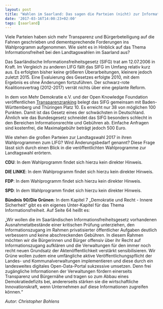 ```yaml
---
layout: post
title: "Wahlen im Saarland: Das sagen die Parteien (nicht) zur Informationsfreiheit"
date: '2017-03-16T14:00:23+02:00'
tags: [saarland]
---
```


Viele Parteien haben sich mehr Transparenz und Bürgerbeteiligung auf die Fahnen geschrieben und dementsprechende Forderungen ins Wahlprogramm aufgenommen. Wie sieht es in Hinblick auf das Thema Informationsfreiheit bei den Landtagswahlen im Saarland aus?

Das Saarländische Informationsfreiheitsgesetz (SIFG) trat am 12.07.2006 in Kraft. Im Vergleich zu anderen LIFG fällt das SIFG im Umfang relativ kurz aus. Es erfolgten bisher keine größeren Überarbeitungen, kleinere jedoch zuletzt 2015. Eine Evaluierung des Gesetzes erfolgte 2010, mit dem Ergebnis es ohne Änderungen fortzuführen. Der schwarz-rote Koalitionsvertrag (2012-2017) verrät nichts über eine geplante Reform.

In dem von Mehr Demokratie e.V. und der Open Knowledge Foundation veröffentlichen [Transparenzranking](https://transparenzranking.de/laender/saarland/) belegt das SIFG gemeinsam mit Baden-Württemberg und Thüringen Platz 10. Es erreicht nur 38 von möglichen 100 Punkten. Damit ist das Gesetz eines der schwächsten in Deutschland. Ähnlich wie das Bundesgesetz schneidet das SIFG besonders schlecht in den Bereichen Informationsrechte und Gebühren ab. Einfache Anfragen sind kostenfrei, die Maximalgebühr beträgt jedoch 500 Euro.

Wie stehen die großen Parteien zur Landtagswahl 2017 in ihren Wahlprogrammen zum LIFG? Wird Änderungsbedarf genannt? Diese Frage lässt sich durch einen Blick in die veröffentlichten Wahlprogramme zur Landtagswahl erörtern. 

<strong>CDU</strong>: In dem Wahlprogramm findet sich hierzu kein direkter Hinweis.

<strong>DIE LINKE</strong>: In dem Wahlprogramm findet sich hierzu kein direkter Hinweis.

<strong>FDP</strong>: In dem Wahlprogramm findet sich hierzu kein direkter Hinweis.

<strong>SPD</strong>: In dem Wahlprogramm findet sich hierzu kein direkter Hinweis.

<strong>Bündnis 90/Die Grünen</strong>: In dem Kapitel 7 „Demokratie und Recht - Innere Sicherheit“ gibt es ein eigenes Unter-Kapitel für das Thema Informationsfreiheit. Auf Seite 64 heißt es:

„Wir wollen die im Saarländischen Informationsfreiheitsgesetz vorhandenen Ausnahmetatbestände einer kritischen Prüfung unterziehen, den Informationszugang im Rahmen privatisierter öffentlicher Aufgaben deutlich verbessern und keine abschreckenden Gebühren. In diesem Rahmen möchten wir die Bürgerinnen und Bürger offensiv über ihr Recht auf Informationszugang aufklären und die Verwaltungen für den immer noch recht neuen Grundsatz der Aktenöffentlichkeit verstärkt sensibilisieren.
Wir Grüne wollen zudem eine umfängliche aktive Veröffentlichungspflicht der Landes- und Kommunalverwaltungen implementieren und diese durch ein landesweites digitales Open-Data-Portal sukzessive umsetzen. Denn frei zugängliche Informationen der Verwaltungen fördern einerseits Transparenz und Bürgernähe und tragen so zum Abbau eines Demokratiedefizits bei, andererseits stärken sie die wirtschaftliche Innovationskraft, wenn Unternehmen auf diese Informationen zugreifen können.“

<i>Autor: Christopher Bohlens</i>
